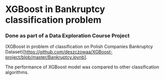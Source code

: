 # XGBoost in Bankruptcy classification problem

### Done as part of a Data Exploration Course Project

(XGBoost in problem of classification on Polish Companies Bankruptcy Dataset)[https://github.com/deszczowaa/XGBoost-project/blob/master/Bankruptcy.ipynb].

The performance of XGBoost model was compared to other classification algorithms.
